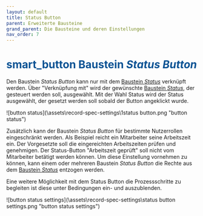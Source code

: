 ```yaml
---
layout: default
title: Status Button
parent: Erweiterte Bausteine
grand_parent: Die Bausteine und deren Einstellungen
nav_order: 7
---
```


# <span style="color:#0b5394"><span class="material-icons">smart_button</span> **Baustein _Status Button_**</span>

Den Baustein _Status Button_ kann nur mit dem [Baustein _Status_](/docs/record-spec-settings/grand-child-expanded/status.html) verknüpft werden. Über "Verknüpfung mit" wird der gewünschte
[Baustein _Status_](/docs/record-spec-settings/grand-child-expanded/status.html), der gesteuert werden soll, ausgewählt. Mit der Wahl Status wird der Status ausgewählt, der gesetzt werden soll sobald der Button angeklickt wurde.

![button status](\assets\record-spec-settings\1status button.png "button status")

Zusätzlich kann der Baustein _Status Button_ für bestimmte Nutzerrollen eingeschränkt werden. Als Beispiel reicht ein Mitarbeiter seine Arbeitszeit ein.
Der Vorgesetzte soll die eingereichten Arbeitszeiten prüfen und genehmigen. Der Status-Button "Arbeitszeit geprüft" soll nicht vom Mitarbeiter betätigt werden
können. Um diese Einstellung vornehmen zu können, kann einem oder mehreren Baustein _Status Button_ die Rechte aus dem [Baustein _Status_](/docs/record-spec-settings/grand-child-expanded/status.html) entzogen werden.

Eine weitere Möglichkeit mit dem Status Button die Prozessschritte zu begleiten ist diese unter Bedingungen ein- und auszublenden.

![button status settings](\assets\record-spec-settings\status button settings.png "button status settings")
